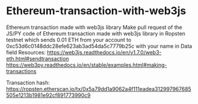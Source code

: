 # Ethereum-transaction-with-web3js
Ethereum transaction made with web3js library
Make pull request of the JS/PY code of Ethereum transaction made with web3js library in Ropsten testnet which sends 0.01 ETH from your account to 0xc53d6c0148ddc28efe623ab3ad54da5c7779b25c with your name in Data field
Resources:
https://web3js.readthedocs.io/en/v1.7.0/web3-eth.html#sendtransaction
https://web3py.readthedocs.io/en/stable/examples.html#making-transactions

Transaction hash: https://ropsten.etherscan.io/tx/0x5a79dd1a9062a4f111eadea312997967685505e1213b1981e92cf891773990c9
